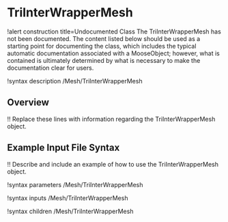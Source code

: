 # TriInterWrapperMesh

!alert construction title=Undocumented Class
The TriInterWrapperMesh has not been documented. The content listed below should be used as a starting point for
documenting the class, which includes the typical automatic documentation associated with a
MooseObject; however, what is contained is ultimately determined by what is necessary to make the
documentation clear for users.

!syntax description /Mesh/TriInterWrapperMesh

## Overview

!! Replace these lines with information regarding the TriInterWrapperMesh object.

## Example Input File Syntax

!! Describe and include an example of how to use the TriInterWrapperMesh object.

!syntax parameters /Mesh/TriInterWrapperMesh

!syntax inputs /Mesh/TriInterWrapperMesh

!syntax children /Mesh/TriInterWrapperMesh

